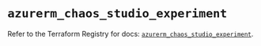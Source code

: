 # `azurerm_chaos_studio_experiment`

Refer to the Terraform Registry for docs: [`azurerm_chaos_studio_experiment`](https://registry.terraform.io/providers/hashicorp/azurerm/4.40.0/docs/resources/chaos_studio_experiment).

